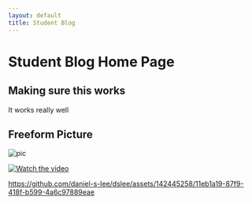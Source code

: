 ```yaml
---
layout: default
title: Student Blog
---
```

# Student Blog Home Page

## Making sure this works 
It works really well

## Freeform Picture
![pic](https://cdn.discordapp.com/attachments/1144148342696316939/1144162740605296640/Untitled.png)


[![Watch the video]()](https://youtu.be/vt5fpE0bzSY)


https://github.com/daniel-s-lee/dslee/assets/142445258/11eb1a19-87f9-418f-b599-4a6c97889eae


